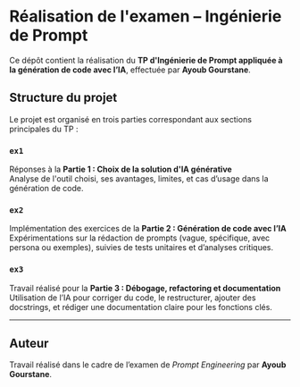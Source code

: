 # Réalisation de l'examen – Ingénierie de Prompt

Ce dépôt contient la réalisation du **TP d'Ingénierie de Prompt appliquée à la génération de code avec l’IA**, effectuée par **Ayoub Gourstane**.

## Structure du projet

Le projet est organisé en trois parties correspondant aux sections principales du TP :

###  `ex1`
Réponses à la **Partie 1 : Choix de la solution d'IA générative**  
Analyse de l'outil choisi, ses avantages, limites, et cas d’usage dans la génération de code.

###  `ex2`
Implémentation des exercices de la **Partie 2 : Génération de code avec l’IA**  
Expérimentations sur la rédaction de prompts (vague, spécifique, avec persona ou exemples), suivies de tests unitaires et d’analyses critiques.

###  `ex3`
Travail réalisé pour la **Partie 3 : Débogage, refactoring et documentation**  
Utilisation de l’IA pour corriger du code, le restructurer, ajouter des docstrings, et rédiger une documentation claire pour les fonctions clés.

---

## Auteur

Travail réalisé dans le cadre de l’examen de *Prompt Engineering* par **Ayoub Gourstane**.
